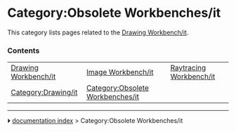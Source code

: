 # Category:Obsolete Workbenches/it
This category lists pages related to the [Drawing Workbench/it](Drawing_Workbench/it.md).

### Contents

|     |     |     |
| --- | --- | --- |
| [Drawing Workbench/it](Drawing_Workbench/it.md) | [Image Workbench/it](Image_Workbench/it.md) | [Raytracing Workbench/it](Raytracing_Workbench/it.md) |
| [Category:Drawing/it](Category_Drawing/it.md) | [Category:Obsolete Workbenches/it](Category_Obsolete_Workbenches/it.md) |



---
⏵ [documentation index](../README.md) > Category:Obsolete Workbenches/it
